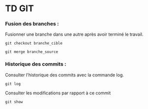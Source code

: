 # TD GIT

### Fusion des branches : 
Fusionner une branche dans une autre après avoir terminé le travail.
```
git checkout branche_cible
```

```
git merge branche_source
```

### Historique des commits : 
Consulter l'historique des commits avec la commande log.
```
git log
```

Consulter les modifications par rapport à ce commit
```
git show
```